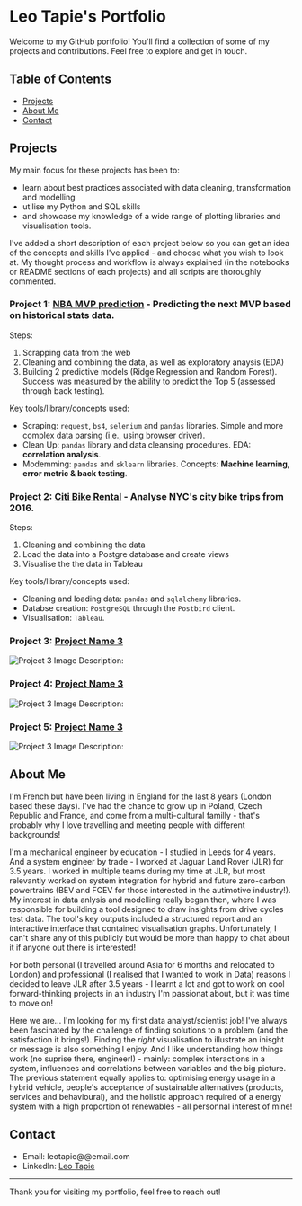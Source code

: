 # Leo Tapie's Portfolio

Welcome to my GitHub portfolio! You'll find a collection of some of my projects and contributions. Feel free to explore and get in touch.

## Table of Contents

- [Projects](#projects)
- [About Me](#about-me)
- [Contact](#contact)


## Projects

My main focus for these projects has been to:
- learn about best practices associated with data cleaning, transformation and modelling
- utilise my Python and SQL skills
- and showcase my knowledge of a wide range of plotting libraries and visualisation tools.

I've added a short description of each project below so you can get an idea of the concepts and skills I've applied - and choose what you wish to look at. 
My thought process and workflow is always explained (in the notebooks or README sections of each projects) and all scripts are thoroughly commented.

### Project 1: [NBA MVP prediction](https://github.com/leotapie/portfolio_projects/tree/main/MVP%20prediction%20project) - Predicting the next MVP based on historical stats data. 

Steps:
  1) Scrapping data from the web
  2) Cleaning and combining the data, as well as exploratory anaysis (EDA)
  3) Building 2 predictive models (Ridge Regression and Random Forest). Success was measured by the ability to predict the Top 5 (assessed through back testing). 

Key tools/library/concepts used:
- Scraping: `request`, `bs4`, `selenium` and `pandas` libraries. Simple and more complex data parsing (i.e., using browser driver).
- Clean Up: `pandas` library and data cleansing procedures. EDA: **correlation analysis**.
- Modemming: `pandas` and `sklearn` libraries. Concepts: **Machine learning, error metric & back testing**.


### Project 2: [Citi Bike Rental](https://github.com/leotapie/portfolio_projects/tree/main/Citi%20Bike%20Rides) - Analyse NYC's city bike trips from 2016.

Steps:
  1) Cleaning and combining the data
  2) Load the data into a Postgre database and create views
  3) Visualise the the data in Tableau

Key tools/library/concepts used:
- Cleaning and loading data: `pandas` and `sqlalchemy` libraries.
- Databse creation: `PostgreSQL` through the `Postbird` client. 
- Visualisation: `Tableau`.


### Project 3: [Project Name 3](link-to-project-3)
![Project 3 Image](link-to-project-3-image)
Description:

### Project 4: [Project Name 3](link-to-project-3)
![Project 3 Image](link-to-project-3-image)
Description:

### Project 5: [Project Name 3](link-to-project-3)
![Project 3 Image](link-to-project-3-image)
Description:


## About Me

I'm French but have been living in England for the last 8 years (London based these days). I've had the chance to grow up in Poland, Czech Republic and France, and
come from a multi-cultural familly - that's probably why I love travelling and meeting people with different backgrounds! 

I'm a mechanical engineer by education - I studied in Leeds for 4 years. And a system engineer by trade - I worked at Jaguar Land Rover (JLR) for 3.5 years. I worked in multiple teams during my time at JLR, but most relevantly worked on system integration for hybrid and future zero-carbon powertrains (BEV and FCEV for those interested in the autimotive industry!). My interest in data anlysis and modelling really began then, where I was responsible for building a tool designed to draw insights from drive cycles test data. The tool's key outputs included a structured report and an interactive interface that contained visualisation graphs. Unfortunately, I can't share any of this publicly but would be more than happy to chat about it if anyone out there is interested! 

For both personal (I travelled around Asia for 6 months and relocated to London) and professional (I realised that I wanted to work in Data) reasons I decided to leave JLR after 3.5 years - I learnt a lot and got to work on cool forward-thinking projects in an industry I'm passionat about, but it was time to move on! 

Here we are... I'm looking for my first data analyst/scientist job! I've always been fascinated by the challenge of finding solutions to a problem (and the satisfaction it brings!). Finding the *right* visualisation to illustrate an inisght or message is also something I enjoy. And I like understanding how things work (no suprise there, engineer!) - mainly: complex interactions in a system, influences and correlations between variables and the big picture. The previous statement equally applies to: optimising energy usage in a hybrid vehicle, people's acceptance of sustainable alternatives (products, services and behavioural), and the holistic approach required of a energy system with a high proportion of renewables - all personnal interest of mine!


## Contact

- Email: leotapie@@email.com
- LinkedIn: [Leo Tapie](https://www.linkedin.com/in/leo-tapie-81a101132/)

---

Thank you for visiting my portfolio, feel free to reach out!
